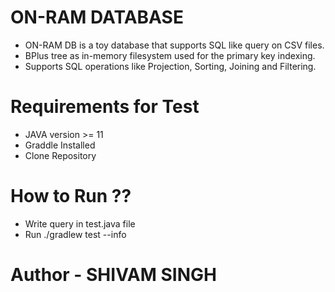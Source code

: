 # ON-RAM DATABASE

* ON-RAM DB is a toy database that supports SQL like query on CSV files.
* BPlus tree as in-memory filesystem used for the primary key indexing.
* Supports SQL operations like Projection, Sorting, Joining and Filtering.
  
# Requirements for Test

* JAVA version >= 11
* Graddle Installed
* Clone Repository

# How to Run ?? 

* Write query in test.java file
* Run ./gradlew test --info

# Author - SHIVAM SINGH

